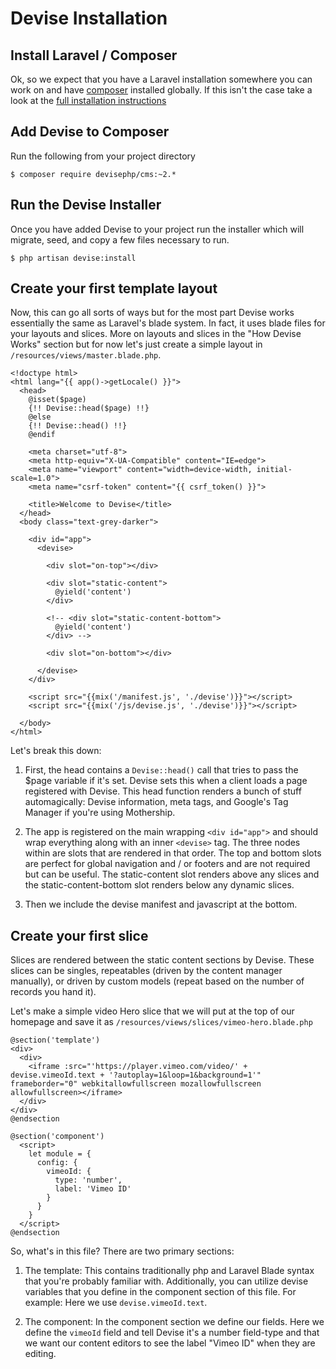 # Devise Installation

## Install Laravel / Composer

Ok, so we expect that you have a Laravel installation somewhere you can work on and have [composer](https://getcomposer.org/doc/00-intro.md) installed globally. If this isn't the case take a look at the [full installation instructions](full-installation-instructions.md)

## Add Devise to Composer

Run the following from your project directory

```$ composer require devisephp/cms:~2.*```

## Run the Devise Installer

Once you have added Devise to your project run the installer which will migrate, seed, and copy a few files necessary to run.

```$ php artisan devise:install```

## Create your first template layout

Now, this can go all sorts of ways but for the most part Devise works essentially the same as Laravel's blade system. In fact, it uses blade files for your layouts and slices. More on layouts and slices in the "How Devise Works" section but for now let's just create a simple layout in ```/resources/views/master.blade.php```. 

```
<!doctype html>
<html lang="{{ app()->getLocale() }}">
  <head>
    @isset($page)
    {!! Devise::head($page) !!}
    @else
    {!! Devise::head() !!}
    @endif
    
    <meta charset="utf-8">
    <meta http-equiv="X-UA-Compatible" content="IE=edge">
    <meta name="viewport" content="width=device-width, initial-scale=1.0">
    <meta name="csrf-token" content="{{ csrf_token() }}">

    <title>Welcome to Devise</title>
  </head>
  <body class="text-grey-darker">

    <div id="app">
      <devise>

        <div slot="on-top"></div>

        <div slot="static-content">
          @yield('content')
        </div>

        <!-- <div slot="static-content-bottom">
          @yield('content')
        </div> -->
        
        <div slot="on-bottom"></div>

      </devise>
    </div>

    <script src="{{mix('/manifest.js', './devise')}}"></script>
    <script src="{{mix('/js/devise.js', './devise')}}"></script>

  </body>
</html>
```

Let's break this down:

1. First, the head contains a ```Devise::head()``` call that tries to pass the $page variable if it's set. Devise sets this when a client loads a page registered with Devise. This head function renders a bunch of stuff automagically: Devise information, meta tags, and Google's Tag Manager if you're using Mothership.

1. The app is registered on the main wrapping ```<div id="app">``` and should wrap everything along with an inner ```<devise>``` tag. The three nodes within are slots that are rendered in that order. The top and bottom slots are perfect for global navigation and / or footers and are not required but can be useful. The static-content slot renders above any slices and the static-content-bottom slot renders below any dynamic slices. 

1. Then we include the devise manifest and javascript at the bottom.

## Create your first slice

Slices are rendered between the static content sections by Devise. These slices can be singles, repeatables (driven by the content manager manually), or driven by custom models (repeat based on the number of records you hand it).

Let's make a simple video Hero slice that we will put at the top of our homepage and save it as ```/resources/views/slices/vimeo-hero.blade.php```

```
@section('template')
<div>
  <div>
    <iframe :src="'https://player.vimeo.com/video/' + devise.vimeoId.text + '?autoplay=1&loop=1&background=1'" frameborder="0" webkitallowfullscreen mozallowfullscreen allowfullscreen></iframe>
  </div>
</div>
@endsection

@section('component')
  <script>
    let module = {
      config: {
        vimeoId: {
          type: 'number',
          label: 'Vimeo ID'
        }
      }
    }
  </script>
@endsection
```

So, what's in this file? There are two primary sections:

1. The template: This contains traditionally php and Laravel Blade syntax that you're probably familiar with. Additionally, you can utilize devise variables that you define in the component section of this file. For example: Here we use ```devise.vimeoId.text```.

1. The component: In the component section we define our fields. Here we define the ```vimeoId``` field and tell Devise it's a number field-type and that we want our content editors to see the label "Vimeo ID" when they are editing. 
